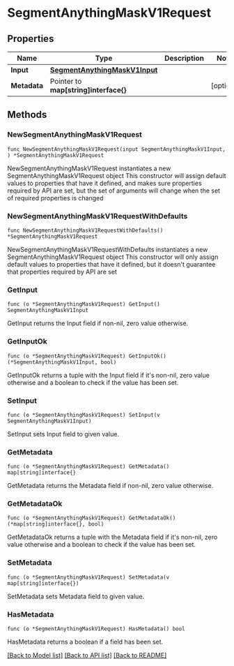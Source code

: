 # SegmentAnythingMaskV1Request

## Properties

Name | Type | Description | Notes
------------ | ------------- | ------------- | -------------
**Input** | [**SegmentAnythingMaskV1Input**](SegmentAnythingMaskV1Input.md) |  | 
**Metadata** | Pointer to **map[string]interface{}** |  | [optional] 

## Methods

### NewSegmentAnythingMaskV1Request

`func NewSegmentAnythingMaskV1Request(input SegmentAnythingMaskV1Input, ) *SegmentAnythingMaskV1Request`

NewSegmentAnythingMaskV1Request instantiates a new SegmentAnythingMaskV1Request object
This constructor will assign default values to properties that have it defined,
and makes sure properties required by API are set, but the set of arguments
will change when the set of required properties is changed

### NewSegmentAnythingMaskV1RequestWithDefaults

`func NewSegmentAnythingMaskV1RequestWithDefaults() *SegmentAnythingMaskV1Request`

NewSegmentAnythingMaskV1RequestWithDefaults instantiates a new SegmentAnythingMaskV1Request object
This constructor will only assign default values to properties that have it defined,
but it doesn't guarantee that properties required by API are set

### GetInput

`func (o *SegmentAnythingMaskV1Request) GetInput() SegmentAnythingMaskV1Input`

GetInput returns the Input field if non-nil, zero value otherwise.

### GetInputOk

`func (o *SegmentAnythingMaskV1Request) GetInputOk() (*SegmentAnythingMaskV1Input, bool)`

GetInputOk returns a tuple with the Input field if it's non-nil, zero value otherwise
and a boolean to check if the value has been set.

### SetInput

`func (o *SegmentAnythingMaskV1Request) SetInput(v SegmentAnythingMaskV1Input)`

SetInput sets Input field to given value.


### GetMetadata

`func (o *SegmentAnythingMaskV1Request) GetMetadata() map[string]interface{}`

GetMetadata returns the Metadata field if non-nil, zero value otherwise.

### GetMetadataOk

`func (o *SegmentAnythingMaskV1Request) GetMetadataOk() (*map[string]interface{}, bool)`

GetMetadataOk returns a tuple with the Metadata field if it's non-nil, zero value otherwise
and a boolean to check if the value has been set.

### SetMetadata

`func (o *SegmentAnythingMaskV1Request) SetMetadata(v map[string]interface{})`

SetMetadata sets Metadata field to given value.

### HasMetadata

`func (o *SegmentAnythingMaskV1Request) HasMetadata() bool`

HasMetadata returns a boolean if a field has been set.


[[Back to Model list]](../README.md#documentation-for-models) [[Back to API list]](../README.md#documentation-for-api-endpoints) [[Back to README]](../README.md)


